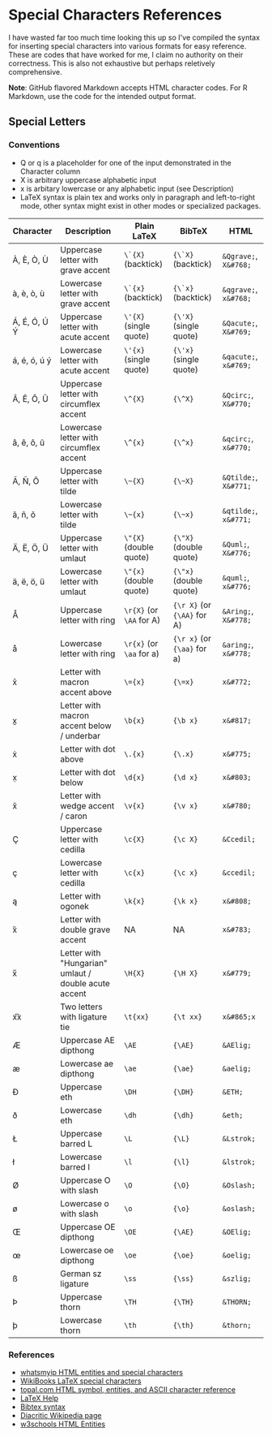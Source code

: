 # Special Characters References
I have wasted far too much time looking this up so I've compiled the syntax for inserting special characters into various formats for easy reference. These are codes that have worked for me, I claim no authority on their correctness. This is also not exhaustive but perhaps reletively comprehensive.

**Note**: GitHub flavored Markdown accepts HTML character codes. For R Markdown, use the code for the intended output format.

## Special Letters
### Conventions

* Q or q is a placeholder for one of the input demonstrated in the Character column
* X is arbitrary uppercase alphabetic input
* x is arbitary lowercase or any alphabetic input (see Description)
* LaTeX syntax is plain tex and works only in paragraph and left-to-right mode, other syntax might exist in other modes or specialized packages.

| Character                                        | Description                                          | Plain LaTeX              | BibTeX                      | HTML                  |
| ------------------------------------------------ | ---------------------------------------------------- | ------------------------ | --------------------------- | --------------------- |
| &Agrave;, &Egrave;, &Ograve;, &Ugrave;           | Uppercase letter with grave accent                   | ``\`{X}`` (backtick)     | ``{\`X}`` (backtick)        | `&Qgrave;`,  `X&#768;`| 
| &agrave;, &egrave;, &ograve;, &ugrave;           | Lowercase letter with grave accent                   | ``\`{x}``  (backtick)    | ``{\`x}``  (backtick)       | `&qgrave;`,  `x&#768;`|
| &Aacute;, &Eacute;, &Oacute;, &Uacute;  &Yacute; | Uppercase letter with acute accent                   | `\'{X}` (single quote)   | `{\'X}` (single quote)      | `&Qacute;`, `X&#769;` | 
| &aacute;, &eacute;, &oacute;, &uacute; &yacute;  | Lowercase letter with acute accent                   | `\'{x}` (single quote)   | `{\'x}` (single quote)      | `&qacute;`, `x&#769;` | 
| &Acirc;, &Ecirc;, &Ocirc;, &Ucirc;               | Uppercase letter with circumflex accent              | `\^{X}`                  | `{\^X}`                     | `&Qcirc;`, `X&#770;`  | 
| &acirc;, &ecirc;, &ocirc;, &ucirc;               | Lowercase letter with circumflex accent              | `\^{x}`                  | `{\^x}`                     | `&qcirc;`, `x&#770;`  | 
| &Atilde;, &Ntilde;, &Otilde;                     | Uppercase letter with tilde                          | `\~{X}`                  | `{\~X}`                     | `&Qtilde;`, `X&#771;` | 
| &atilde;, &ntilde;, &otilde;                     | Lowercase letter with tilde                          | `\~{x}`                  | `{\~x}`                     | `&qtilde;`, `x&#771;` | 
| &Auml;, &Euml;, &Ouml;, &Uuml;                   | Uppercase letter with umlaut                         | `\"{X}` (double quote)   | `{\"X}` (double quote)      | `&Quml;`, `X&#776;`   | 
| &auml;, &euml;, &ouml;, &uuml;                   | Lowercase letter with umlaut                         | `\"{x}` (double quote)   | `{\"x}` (double quote)      | `&quml;`, `x&#776;`   | 
| &Aring;                                          | Uppercase letter with ring                           | `\r{X}` (or `\AA` for A) | `{\r X}` (or `{\AA}` for A) | `&Aring;`, `X&#778;`  |
| &aring;                                          | Lowercase letter with ring                           | `\r{x}` (or `\aa` for a) | `{\r x}` (or `{\aa}` for a) | `&aring;`, `x&#778;`  |
| x&#772;                                          | Letter with macron accent above                      | `\={x}`                  | `{\=x}`                     |  `x&#772;`            |
| x&#817;                                          | Letter with macron accent below / underbar           | `\b{x}`                  | `{\b x}`                    | `x&#817;`             |
| x&#775;                                          | Letter with dot above                                | `\.{x}`                  | `{\.x}`                     | `x&#775;`             |
| x&#803;                                          | Letter with dot below                                | `\d{x}`                  | `{\d x}`                    | `x&#803;`             |
| x&#780;                                          | Letter with wedge accent / caron                     | `\v{x}`                  | `{\v x}`                    | `x&#780;`             |
| &Ccedil;                                         | Uppercase letter with cedilla                        | `\c{X}`                  | `{\c X}`                    | `&Ccedil;`            |
| &ccedil;                                         | Lowercase letter with cedilla                        | `\c{x}`                  | `{\c x}`                    | `&ccedil;`            |
| a&#808;                                          | Letter with ogonek                                   | `\k{x}`                  | `{\k x}`                    | `x&#808;`             |
| x&#783;                                          | Letter with double grave accent                      | NA                       | NA                          | `x&#783;`             |
| x&#779;                                          | Letter with "Hungarian" umlaut / double acute accent | `\H{X}`                  | `{\H X}`                    | `x&#779;`             |
| x&#865;x                                         | Two letters with ligature tie                        | `\t{xx}`                 | `{\t xx}`                   | `x&#865;x`            |
| &AElig;                                          | Uppercase AE dipthong                                | `\AE`                    | `{\AE}`                     | `&AElig;`             |
| &aelig;                                          | Lowercase ae dipthong                                | `\ae`                    | `{\ae}`                     | `&aelig;`             |
| &ETH;                                            | Uppercase eth                                        | `\DH`                    | `{\DH}`                     | `&ETH;`               |
| &eth;                                            | Lowercase eth                                        | `\dh`                    | `{\dh}`                     | `&eth;`               |
| &Lstrok;                                         | Uppercase barred L                                   | `\L`                     | `{\L}`                      | `&Lstrok;`            |
| &lstrok;                                         | Lowercase barred l                                   | `\l`                     | `{\l}`                      | `&lstrok;`            |
| &Oslash;                                         | Uppercase O with slash                               | `\O`                     | `{\O}`                      | `&Oslash;`            |
| &oslash;                                         | Lowercase o with slash                               | `\o`                     | `{\o}`                      | `&oslash;`            |
| &OElig;                                          | Uppercase OE dipthong                                | `\OE`                    | `{\AE}`                     | `&OElig;`             |
| &oelig;                                          | Lowercase oe dipthong                                | `\oe`                    | `{\oe}`                     | `&oelig;`             |
| &szlig;                                          | German sz ligature                                   | `\ss`                    | `{\ss}`                     | `&szlig;`             |
| &THORN;                                          | Uppercase thorn                                      | `\TH`                    | `{\TH}`                     | `&THORN;`             |
| &thorn;                                          | Lowercase thorn                                      | `\th`                    | `{\th}`                     | `&thorn;`             |

### References

* [whatsmyip HTML entities and special characters](https://www.whatsmyip.org/html-characters)
* [WikiBooks LaTeX special characters](https://en.wikibooks.org/wiki/LaTeX/Special_Characters)
* [topal.com HTML symbol, entities, and ASCII character reference](https://www.toptal.com/designers/htmlarrows)
* [LaTeX Help](https://www.asc.ohio-state.edu/miller.104/molspect/symposium/latexinstruct.html)
* [Bibtex syntax](https://tex.stackexchange.com/questions/57743/how-to-write-%C3%A4-and-other-umlauts-and-accented-letters-in-bibliography)
* [Diacritic Wikipedia page](https://en.wikipedia.org/wiki/Diacritic)
* [w3schools HTML Entities](https://www.w3schools.com/html/html_entities.asp)
